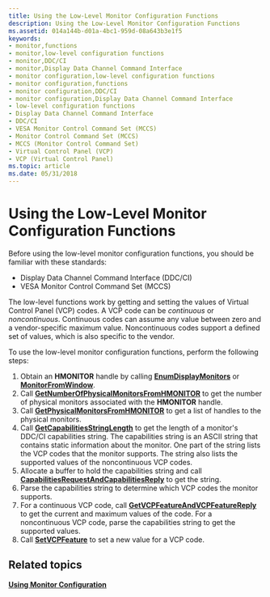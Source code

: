 ```yaml
---
title: Using the Low-Level Monitor Configuration Functions
description: Using the Low-Level Monitor Configuration Functions
ms.assetid: 014a144b-d01a-4bc1-959d-08a643b3e1f5
keywords:
- monitor,functions
- monitor,low-level configuration functions
- monitor,DDC/CI
- monitor,Display Data Channel Command Interface
- monitor configuration,low-level configuration functions
- monitor configuration,functions
- monitor configuration,DDC/CI
- monitor configuration,Display Data Channel Command Interface
- low-level configuration functions
- Display Data Channel Command Interface
- DDC/CI
- VESA Monitor Control Command Set (MCCS)
- Monitor Control Command Set (MCCS)
- MCCS (Monitor Control Command Set)
- Virtual Control Panel (VCP)
- VCP (Virtual Control Panel)
ms.topic: article
ms.date: 05/31/2018
---
```


# Using the Low-Level Monitor Configuration Functions

Before using the low-level monitor configuration functions, you should be familiar with these standards:

-   Display Data Channel Command Interface (DDC/CI)
-   VESA Monitor Control Command Set (MCCS)

The low-level functions work by getting and setting the values of Virtual Control Panel (VCP) codes. A VCP code can be *continuous* or *noncontinuous*. Continuous codes can assume any value between zero and a vendor-specific maximum value. Noncontinuous codes support a defined set of values, which is also specific to the vendor.

To use the low-level monitor configuration functions, perform the following steps:

1.  Obtain an **HMONITOR** handle by calling [**EnumDisplayMonitors**](https://docs.microsoft.com/windows/desktop/api/winuser/nf-winuser-enumdisplaymonitors) or [**MonitorFromWindow**](https://docs.microsoft.com/windows/desktop/api/winuser/nf-winuser-monitorfromwindow).
2.  Call [**GetNumberOfPhysicalMonitorsFromHMONITOR**](/windows/desktop/api/PhysicalMonitorEnumerationAPI/nf-physicalmonitorenumerationapi-getnumberofphysicalmonitorsfromhmonitor) to get the number of physical monitors associated with the **HMONITOR** handle.
3.  Call [**GetPhysicalMonitorsFromHMONITOR**](/windows/desktop/api/PhysicalMonitorEnumerationAPI/nf-physicalmonitorenumerationapi-getphysicalmonitorsfromhmonitor) to get a list of handles to the physical monitors.
4.  Call [**GetCapabilitiesStringLength**](/windows/desktop/api/LowLevelMonitorConfigurationAPI/nf-lowlevelmonitorconfigurationapi-getcapabilitiesstringlength) to get the length of a monitor's DDC/CI capabilities string. The capabilities string is an ASCII string that contains static information about the monitor. One part of the string lists the VCP codes that the monitor supports. The string also lists the supported values of the noncontinuous VCP codes.
5.  Allocate a buffer to hold the capabilities string and call [**CapabilitiesRequestAndCapabilitiesReply**](/windows/desktop/api/LowLevelMonitorConfigurationAPI/nf-lowlevelmonitorconfigurationapi-capabilitiesrequestandcapabilitiesreply) to get the string.
6.  Parse the capabilities string to determine which VCP codes the monitor supports.
7.  For a continuous VCP code, call [**GetVCPFeatureAndVCPFeatureReply**](/windows/desktop/api/LowLevelMonitorConfigurationAPI/nf-lowlevelmonitorconfigurationapi-getvcpfeatureandvcpfeaturereply) to get the current and maximum values of the code. For a noncontinuous VCP code, parse the capabilities string to get the supported values.
8.  Call [**SetVCPFeature**](/windows/desktop/api/LowLevelMonitorConfigurationAPI/nf-lowlevelmonitorconfigurationapi-setvcpfeature) to set a new value for a VCP code.

## Related topics

<dl> <dt>

[**Using Monitor Configuration**](using-monitor-configuration.md)
</dt> </dl>

 

 




